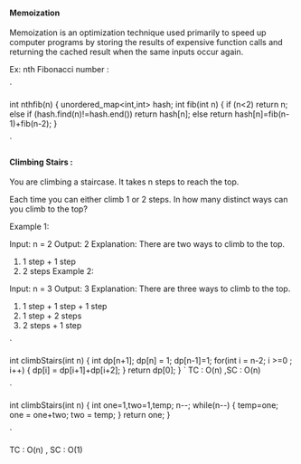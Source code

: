 #### Memoization

Memoization is an optimization technique used primarily to speed up computer programs by storing the results 
of expensive function calls and returning the cached result when the same inputs occur again.

Ex:
nth Fibonacci number : 

`

int nthfib(n)
{
unordered_map<int,int> hash;
int fib(int n) {
if (n<2)
    return n;
else
    if (hash.find(n)!=hash.end())
        return hash[n];
    else
        return hash[n]=fib(n-1)+fib(n-2);
}

`
 
 #### Climbing Stairs :
 
You are climbing a staircase. It takes n steps to reach the top.

Each time you can either climb 1 or 2 steps. In how many distinct ways can you climb to the top?

Example 1:

Input: n = 2
Output: 2
Explanation: There are two ways to climb to the top.
1. 1 step + 1 step
2. 2 steps
Example 2:

Input: n = 3
Output: 3
Explanation: There are three ways to climb to the top.
1. 1 step + 1 step + 1 step
2. 1 step + 2 steps
3. 2 steps + 1 step


`

int climbStairs(int n)
{
  int dp[n+1];
  dp[n] = 1;
  dp[n-1]=1;
  for(int i = n-2; i >=0 ; i++)
  {
      dp[i] = dp[i+1]+dp[i+2];
  }
  return dp[0];
}
`
TC : O(n) ,SC :  O(n)


`

int climbStairs(int n) {
        int one=1,two=1,temp;
        n--;
        while(n--)
        {
            temp=one;
            one = one+two;
            two = temp;
        }
        return one;
    }
  
  
  `
    
TC : O(n) , SC : O(1)
